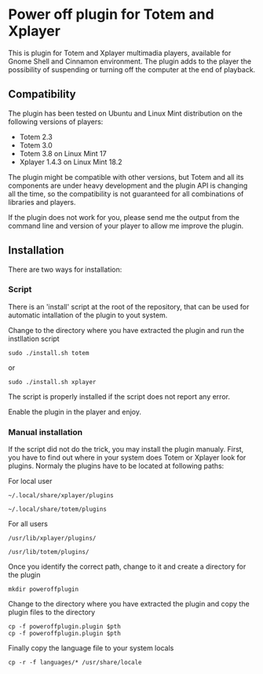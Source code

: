 # Power off plugin for Totem and Xplayer
This is plugin for Totem and Xplayer multimadia players, available for Gnome Shell and Cinnamon environment.
The plugin adds to the player the possibility of suspending or turning off the computer at the end of playback.

## Compatibility
The plugin has been tested on Ubuntu and Linux Mint distribution on the following versions of players:
* Totem 2.3
* Totem 3.0
* Totem 3.8 on Linux Mint 17
* Xplayer 1.4.3 on Linux Mint 18.2

The plugin might be compatible with other versions, but Totem and all its components are under heavy development and the plugin API is changing all the time, so the compatibility is not guaranteed for all combinations of libraries and players.

If the plugin does not work for you, please send me the output from the command line and version of your player to allow me improve the plugin.

## Installation
There are two ways for installation:
### Script
There is an 'install' script at the root of the repository, that can be used for automatic intallation of the plugin to yout system.

Change to the directory where you have extracted the plugin and run the instllation script

    sudo ./install.sh totem
    
or
 
    sudo ./install.sh xplayer
    
The script is properly installed if the script does not report any error.

Enable the plugin in the player and enjoy.

### Manual installation
If the script did not do the trick, you may install the plugin manualy. First, you have to find out where in your system does Totem or Xplayer look for plugins. Normaly the plugins have to be located at following paths:

For local user

    ~/.local/share/xplayer/plugins
    
    ~/.local/share/totem/plugins

For all users

    /usr/lib/xplayer/plugins/    

    /usr/lib/totem/plugins/  

Once you identify the correct path, change to it and create a directory for the plugin

    mkdir poweroffplugin
    
Change to the directory where you have extracted the plugin and copy the plugin files to the directory

    cp -f poweroffplugin.plugin $pth
    cp -f poweroffplugin.plugin $pth
    
Finally copy the language file to your system locals

    cp -r -f languages/* /usr/share/locale
  
